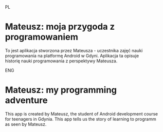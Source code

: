 PL
# Mateusz: moja przygoda z programowaniem

To jest aplikacja stworzona przez Mateusza - uczestnika zajęć nauki programowania na platformę Android w Gdyni. 
Aplikacja ta opisuje historię nauki programowania z perspektywy Mateusza. 

ENG
# Mateusz: my programming adventure
This app is created by Mateusz, the student of Android development course for teenagers in Gdynia. 
This app tells us the story of learning to programm as seen by Mateusz. 
